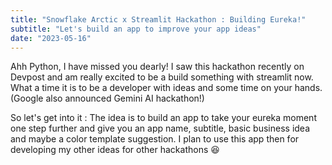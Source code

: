 ```yaml
---
title: "Snowflake Arctic x Streamlit Hackathon : Building Eureka!"
subtitle: "Let's build an app to improve your app ideas"
date: "2023-05-16"
---
```


Ahh Python, I have missed you dearly! I saw this hackathon recently on Devpost and am really excited to be a build something with streamlit now. What a time it is to be a developer with ideas and some time on your hands. (Google also announced Gemini AI hackathon!)

So let's get into it : The idea is to build an app to take your eureka moment one step further and give you an app name, subtitle, basic business idea and maybe a color template suggestion. I plan to use this app then for developing my other ideas for other hackathons 😆



